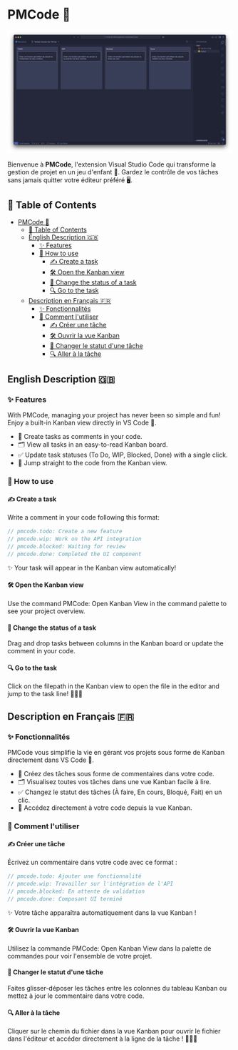 # PMCode 🚀

![PMCode](./assets/pmcode-v104.png)

Bienvenue à **PMCode**, l'extension Visual Studio Code qui transforme la gestion de projet en un jeu d'enfant 🎉. Gardez le contrôle de vos tâches sans jamais quitter votre éditeur préféré 🖥️.

## 📝 Table of Contents


- [PMCode 🚀](#pmcode-)
  - [📝 Table of Contents](#-table-of-contents)
  - [English Description 🇬🇧](#english-description-)
    - [✨ Features](#-features)
    - [🚀 How to use](#-how-to-use)
      - [✍️ Create a task](#️-create-a-task)
      - [🛠️ Open the Kanban view](#️-open-the-kanban-view)
      - [🔄 Change the status of a task](#-change-the-status-of-a-task)
      - [🔍 Go to the task](#-go-to-the-task)
  - [Description en Français 🇫🇷](#description-en-français-)
    - [✨ Fonctionnalités](#-fonctionnalités)
    - [🚀 Comment l'utiliser](#-comment-lutiliser)
      - [✍️ Créer une tâche](#️-créer-une-tâche)
      - [🛠️ Ouvrir la vue Kanban](#️-ouvrir-la-vue-kanban)
      - [🔄 Changer le statut d'une tâche](#-changer-le-statut-dune-tâche)
      - [🔍 Aller à la tâche](#-aller-à-la-tâche)

## English Description 🇬🇧

### ✨ Features

With PMCode, managing your project has never been so simple and fun! Enjoy a built-in Kanban view directly in VS Code 📝.

- 📌 Create tasks as comments in your code.
- 🗂️ View all tasks in an easy-to-read Kanban board.
- ✅ Update task statuses (To Do, WIP, Blocked, Done) with a single click.
- 🔗 Jump straight to the code from the Kanban view.

### 🚀 How to use

#### ✍️ Create a task
Write a comment in your code following this format:

```javascript
// pmcode.todo: Create a new feature
// pmcode.wip: Work on the API integration
// pmcode.blocked: Waiting for review
// pmcode.done: Completed the UI component
```

✨ Your task will appear in the Kanban view automatically!

#### 🛠️ Open the Kanban view
Use the command PMCode: Open Kanban View in the command palette to see your project overview.

#### 🔄 Change the status of a task
Drag and drop tasks between columns in the Kanban board or update the comment in your code.

#### 🔍 Go to the task
Click on the filepath in the Kanban view to open the file in the editor and jump to the task line! 🏃‍♂️💨

## Description en Français 🇫🇷

### ✨ Fonctionnalités

PMCode vous simplifie la vie en gérant vos projets sous forme de Kanban directement dans VS Code 📝.

- 📌 Créez des tâches sous forme de commentaires dans votre code.
- 🗂️ Visualisez toutes vos tâches dans une vue Kanban facile à lire.
- ✅ Changez le statut des tâches (À faire, En cours, Bloqué, Fait) en un clic.
- 🔗 Accédez directement à votre code depuis la vue Kanban.

### 🚀 Comment l'utiliser

#### ✍️ Créer une tâche
Écrivez un commentaire dans votre code avec ce format :

```javascript
// pmcode.todo: Ajouter une fonctionnalité
// pmcode.wip: Travailler sur l'intégration de l'API
// pmcode.blocked: En attente de validation
// pmcode.done: Composant UI terminé
```

✨ Votre tâche apparaîtra automatiquement dans la vue Kanban !

#### 🛠️ Ouvrir la vue Kanban
Utilisez la commande PMCode: Open Kanban View dans la palette de commandes pour voir l'ensemble de votre projet.

#### 🔄 Changer le statut d'une tâche
Faites glisser-déposer les tâches entre les colonnes du tableau Kanban ou mettez à jour le commentaire dans votre code.

#### 🔍 Aller à la tâche
Cliquer sur le chemin du fichier dans la vue Kanban pour ouvrir le fichier dans l'éditeur et accéder directement à la ligne de la tâche ! 🏃‍♂️💨


